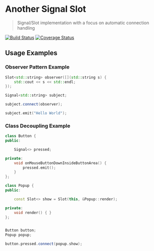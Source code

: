 # Another Signal Slot
> Signal/Slot implementation with a focus on automatic connection handling

[![Build Status](https://travis-ci.org/michaelcowan/ass.svg?branch=master)](https://travis-ci.org/michaelcowan/ass)
[![Coverage Status](https://coveralls.io/repos/github/michaelcowan/ass/badge.svg?branch=master)](https://coveralls.io/github/michaelcowan/ass?branch=master)

## Usage Examples
### Observer Pattern Example
```cpp
Slot<std::string> observer([](std::string s) {
    std::cout << s << std::endl;
});

Signal<std::string> subject;

subject.connect(observer);

subject.emit("Hello World");
```

### Class Decoupling Example
```cpp
class Button {
public:

    Signal<> pressed;

private:
    void onMouseButtonDownInsideButtonArea() {
        pressed.emit();
    }
};

class Popup {
public:

    const Slot<> show = Slot(this, &Popup::render);

private:
    void render() { }
};


Button button;
Popup popup;

button.pressed.connect(popup.show);
```

